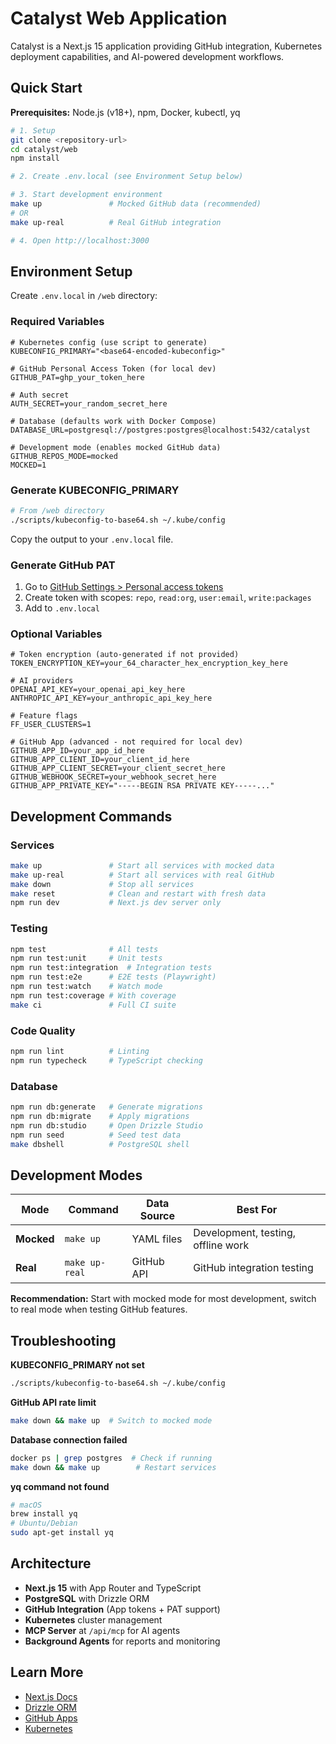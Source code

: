 # Catalyst Web Application

Catalyst is a Next.js 15 application providing GitHub integration, Kubernetes deployment capabilities, and AI-powered development workflows.

## Quick Start

**Prerequisites:** Node.js (v18+), npm, Docker, kubectl, yq

```bash
# 1. Setup
git clone <repository-url>
cd catalyst/web
npm install

# 2. Create .env.local (see Environment Setup below)

# 3. Start development environment
make up               # Mocked GitHub data (recommended)
# OR
make up-real          # Real GitHub integration

# 4. Open http://localhost:3000
```

## Environment Setup

Create `.env.local` in `/web` directory:

### Required Variables

```env
# Kubernetes config (use script to generate)
KUBECONFIG_PRIMARY="<base64-encoded-kubeconfig>"

# GitHub Personal Access Token (for local dev)
GITHUB_PAT=ghp_your_token_here

# Auth secret
AUTH_SECRET=your_random_secret_here

# Database (defaults work with Docker Compose)
DATABASE_URL=postgresql://postgres:postgres@localhost:5432/catalyst

# Development mode (enables mocked GitHub data)
GITHUB_REPOS_MODE=mocked
MOCKED=1
```

### Generate KUBECONFIG_PRIMARY

```bash
# From /web directory
./scripts/kubeconfig-to-base64.sh ~/.kube/config
```

Copy the output to your `.env.local` file.

### Generate GitHub PAT

1. Go to [GitHub Settings > Personal access tokens](https://github.com/settings/tokens)
2. Create token with scopes: `repo`, `read:org`, `user:email`, `write:packages`
3. Add to `.env.local`

### Optional Variables

```env
# Token encryption (auto-generated if not provided)
TOKEN_ENCRYPTION_KEY=your_64_character_hex_encryption_key_here

# AI providers
OPENAI_API_KEY=your_openai_api_key_here
ANTHROPIC_API_KEY=your_anthropic_api_key_here

# Feature flags
FF_USER_CLUSTERS=1

# GitHub App (advanced - not required for local dev)
GITHUB_APP_ID=your_app_id_here
GITHUB_APP_CLIENT_ID=your_client_id_here
GITHUB_APP_CLIENT_SECRET=your_client_secret_here
GITHUB_WEBHOOK_SECRET=your_webhook_secret_here
GITHUB_APP_PRIVATE_KEY="-----BEGIN RSA PRIVATE KEY-----..."
```

## Development Commands

### Services
```bash
make up               # Start all services with mocked data
make up-real          # Start all services with real GitHub
make down             # Stop all services
make reset            # Clean and restart with fresh data
npm run dev           # Next.js dev server only
```

### Testing
```bash
npm test              # All tests
npm run test:unit     # Unit tests
npm run test:integration  # Integration tests
npm run test:e2e      # E2E tests (Playwright)
npm run test:watch    # Watch mode
npm run test:coverage # With coverage
make ci               # Full CI suite
```

### Code Quality
```bash
npm run lint          # Linting
npm run typecheck     # TypeScript checking
```

### Database
```bash
npm run db:generate   # Generate migrations
npm run db:migrate    # Apply migrations
npm run db:studio     # Open Drizzle Studio
npm run seed          # Seed test data
make dbshell          # PostgreSQL shell
```

## Development Modes

| Mode | Command | Data Source | Best For |
|------|---------|-------------|----------|
| **Mocked** | `make up` | YAML files | Development, testing, offline work |
| **Real** | `make up-real` | GitHub API | GitHub integration testing |

**Recommendation:** Start with mocked mode for most development, switch to real mode when testing GitHub features.

## Troubleshooting

**KUBECONFIG_PRIMARY not set**
```bash
./scripts/kubeconfig-to-base64.sh ~/.kube/config
```

**GitHub API rate limit**
```bash
make down && make up  # Switch to mocked mode
```

**Database connection failed**
```bash
docker ps | grep postgres  # Check if running
make down && make up        # Restart services
```

**yq command not found**
```bash
# macOS
brew install yq
# Ubuntu/Debian  
sudo apt-get install yq
```

## Architecture

- **Next.js 15** with App Router and TypeScript
- **PostgreSQL** with Drizzle ORM
- **GitHub Integration** (App tokens + PAT support)
- **Kubernetes** cluster management
- **MCP Server** at `/api/mcp` for AI agents
- **Background Agents** for reports and monitoring

## Learn More

- [Next.js Docs](https://nextjs.org/docs)
- [Drizzle ORM](https://orm.drizzle.team/)
- [GitHub Apps](https://docs.github.com/en/developers/apps)
- [Kubernetes](https://kubernetes.io/docs/)